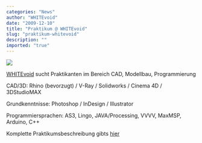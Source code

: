 ```yaml
---
categories: "News"
author: "WHITEvoid"
date: "2009-12-10"
title: "Praktikum @ WHITEvoid"
slug: "praktikum-whitevoid"
description: ""
imported: "true"
---
```



![](praktikant_1.jpg)


[WHITEvoid](http://whitevoid.com) sucht Praktikanten im Bereich CAD, Modellbau, Programmierung

CAD/3D: Rhino (bevorzugt) / V-Ray / Solidworks / Cinema 4D / 3DStudioMAX

Grundkenntnisse: Photoshop / InDesign / Illustrator

Programmiersprachen: AS3, Lingo, JAVA/Processing, VVVV, MaxMSP, Arduino, C++

Komplette Praktikumsbeschreibung gibts [hier](http://www.whitevoid.com/gfx/WHITEvoid_internship_spring_2009.pdf)
